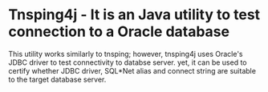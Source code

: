 # Tnsping4j - It is an Java utility to test connection to a Oracle database

This utility works similarly to tnsping; however, tnsping4j uses Oracle's JDBC driver to test connectivity to databse server. yet, it can be used to certify whether JDBC driver, SQL*Net alias and connect string are suitable to the target database server.
